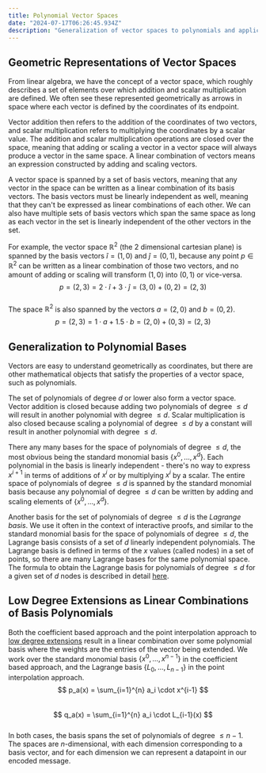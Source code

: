 ```yaml
---  
title: Polynomial Vector Spaces
date: "2024-07-17T06:26:45.934Z"  
description: "Generalization of vector spaces to polynomials and applications in low degree extensions"
---
```


## Geometric Representations of Vector Spaces
From linear algebra, we have the concept of a vector space, which roughly describes a set of elements over which addition and scalar multiplication are defined. We often see these represented geometrically as arrows in space where each vector is defined by the coordinates of its endpoint.

Vector addition then refers to the addition of the coordinates of two vectors, and scalar multiplication refers to multiplying the coordinates by a scalar value. The addition and scalar multiplication operations are closed over the space, meaning that adding or scaling a vector in a vector space will always produce a vector in the same space. A linear combination of vectors means an expression constructed by adding and scaling vectors.

A vector space is spanned by a set of basis vectors, meaning that any vector in the space can be written as a linear combination of its basis vectors. The basis vectors must be linearly independent as well, meaning that they can't be expressed as linear combinations of each other. We can also have multiple sets of basis vectors which span the same space as long as each vector in the set is linearly independent of the other vectors in the set.

For example, the vector space $\mathbb{R}^2$ (the 2 dimensional cartesian plane) is spanned by the basis vectors $\hat{i}=(1,0)$ and $\hat{j}=(0,1)$, because any point $p \in \mathbb{R}^2$ can be written as a linear combination of those two vectors, and no amount of adding or scaling will transform $(1,0)$ into $(0,1)$ or vice-versa.  
$$  
p = (2,3) = 2\cdot \hat{i} + 3\cdot \hat{j} = (3,0)+(0,2)=(2,3)  
$$  
The space $\mathbb{R}^2$ is also spanned by the vectors $a=(2,0)$ and $b=(0,2)$.  
$$  
p = (2,3) = 1\cdot a + 1.5\cdot b = (2,0)+(0,3)=(2,3)  
$$

## Generalization to Polynomial Bases
Vectors are easy to understand geometrically as coordinates, but there are other mathematical objects that satisfy the properties of a vector space, such as polynomials.

The set of polynomials of degree $d$ or lower also form a vector space. Vector addition is closed because adding two polynomials of degree $\leq d$ will result in another polynomial with degree $\leq d$. Scalar multiplication is also closed because scaling a polynomial of degree $\leq d$ by a constant will result in another polynomial with degree $\leq d$.

There any many bases for the space of polynomials of degree $\leq d$, the most obvious being the standard monomial basis $\{x^0,\dots,x^{d}\}$. Each polynomial in the basis is linearly independent - there's no way to express $x^{i+1}$ in terms of additions of $x^i$ or by multiplying $x^i$ by a scalar. The entire space of polynomials of degree $\leq d$  is spanned by the standard monomial basis because any polynomial of degree $\leq d$ can be written by adding and scaling elements of $\{x^0,\dots,x^{d}\}$.

Another basis for the set of polynomials of degree $\leq d$ is the _Lagrange basis_. We use it often in the context of interactive proofs, and similar to the standard monomial basis for the space of polynomials of degree $\leq d$, the Lagrange basis consists of a set of $d$ linearly independent polynomials. The Lagrange basis is defined in terms of the $x$ values (called nodes) in a set of points, so there are many Lagrange bases for the same polynomial space. The formula to obtain the Lagrange basis for polynomials of degree $\leq d$ for a given set of $d$ nodes is described in detail [here](/2.4-univariate-lagrange).
## Low Degree Extensions as Linear Combinations of Basis Polynomials
Both the coefficient based approach and the point interpolation approach to [low degree extensions](/low-degree-extensions) result in a linear combination over some polynomial basis where the weights are the entries of the vector being extended. We work over the standard monomial basis $\{x^0,\dots,x^{n-1}\}$ in the coefficient based approach, and the Lagrange basis $\{L_0,\dots,L_{n-1}\}$ in the point interpolation approach.  
$$      
p_a(x) = \sum_{i=1}^{n} a_i \cdot x^{i-1}      
$$  
$$      
q_a(x) = \sum_{i=1}^{n} a_i \cdot L_{i-1}(x)      
$$  
In both cases, the basis spans the set of polynomials of degree $\leq n-1$. The spaces are $n$-dimensional, with each dimension corresponding to a basis vector, and for each dimension we can represent a datapoint in our encoded message.